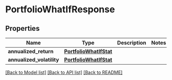 # PortfolioWhatIfResponse

## Properties
Name | Type | Description | Notes
------------ | ------------- | ------------- | -------------
**annualized_return** | [**PortfolioWhatIfStat**](PortfolioWhatIfStat.md) |  | 
**annualized_volatility** | [**PortfolioWhatIfStat**](PortfolioWhatIfStat.md) |  | 

[[Back to Model list]](../README.md#documentation-for-models) [[Back to API list]](../README.md#documentation-for-api-endpoints) [[Back to README]](../README.md)


